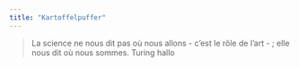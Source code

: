 ```yaml
---
title: "Kartoffelpuffer"
---
```


>La science ne nous dit pas où nous allons - c’est le rôle de l’art - ; elle nous dit où nous sommes. Turing hallo
